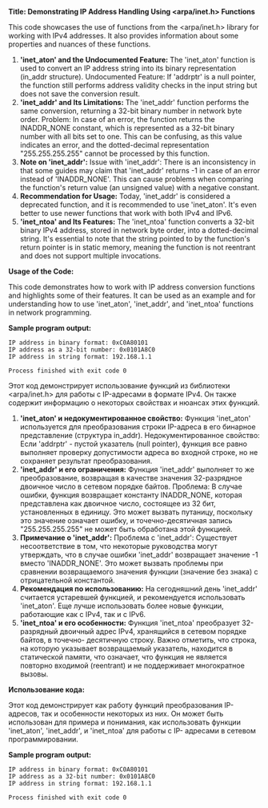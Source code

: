 **Title: Demonstrating IP Address Handling Using <arpa/inet.h> Functions**

This code showcases the use of functions from the <arpa/inet.h> library for working with IPv4 addresses. It also provides
information about some properties and nuances of these functions.

1. **'inet_aton' and the Undocumented Feature:**
   The 'inet_aton' function is used to convert an IP address string into its binary representation (in_addr structure).
   Undocumented Feature: If 'addrptr' is a null pointer, the function still performs address validity checks in the input
   string but does not save the conversion result.
2. **'inet_addr' and Its Limitations:**
   The 'inet_addr' function performs the same conversion, returning a 32-bit binary number in network byte order. 
   Problem: In case of an error, the function returns the INADDR_NONE constant, which is represented as a 32-bit binary 
   number with all bits set to one. This can be confusing, as this value indicates an error, and the dotted-decimal 
   representation "255.255.255.255" cannot be processed by this function.
3. **Note on 'inet_addr':**
   Issue with 'inet_addr': There is an inconsistency in that some guides may claim that 'inet_addr' returns -1 in case 
   of an error instead of 'INADDR_NONE'. This can cause problems when comparing the function's return value (an unsigned
   value) with a negative constant.
4. **Recommendation for Usage:**
   Today, 'inet_addr' is considered a deprecated function, and it is recommended to use 'inet_aton'. It's even better to
   use newer functions that work with both IPv4 and IPv6.
5. **'inet_ntoa' and Its Features:**
   The 'inet_ntoa' function converts a 32-bit binary IPv4 address, stored in network byte order, into a dotted-decimal 
   string. It's essential to note that the string pointed to by the function's return pointer is in static memory, 
   meaning the function is not reentrant and does not support multiple invocations.

**Usage of the Code:**

This code demonstrates how to work with IP address conversion functions and highlights some of their features. It can be
used as an example and for understanding how to use 'inet_aton', 'inet_addr', and 'inet_ntoa' functions in network 
programming.

**Sample program output:**
``` 
IP address in binary format: 0xC0A80101
IP address as a 32-bit number: 0x0101A8C0
IP address in string format: 192.168.1.1

Process finished with exit code 0
```




Этот код демонстрирует использование функций из библиотеки <arpa/inet.h> для работы с IP-адресами в формате IPv4. Он 
также содержит информацию о некоторых свойствах и нюансах этих функций.

1. **'inet_aton' и недокументированное свойство:**
   Функция 'inet_aton' используется для преобразования строки IP-адреса в его бинарное представление (структура in_addr).
   Недокументированное свойство: Если 'addrptr' - пустой указатель (null pointer), функция все равно выполняет проверку
   допустимости адреса во входной строке, но не сохраняет результат преобразования.
2. **'inet_addr' и его ограничения:**
   Функция 'inet_addr' выполняет то же преобразование, возвращая в качестве значения 32-разрядное двоичное число в 
   сетевом порядке байтов.
   Проблема: В случае ошибки, функция возвращает константу INADDR_NONE, которая представлена как двоичное число, 
   состоящее из 32 бит, установленных в единицу. Это может вызвать путаницу, поскольку это значение означает ошибку, и 
   точечно-десятичная запись "255.255.255.255" не может быть обработана этой функцией.
3. **Примечание о 'inet_addr':**
   Проблема с 'inet_addr': Существует несоответствие в том, что некоторые руководства могут утверждать, что в случае 
   ошибки 'inet_addr' возвращает значение -1 вместо 'INADDR_NONE'. Это может вызвать проблемы при сравнении возвращаемого
   значения функции (значение без знака) с отрицательной константой.
4. **Рекомендация по использованию:**
   На сегодняшний день 'inet_addr' считается устаревшей функцией, и рекомендуется использовать 'inet_aton'.
   Еще лучше использовать более новые функции, работающие как с IPv4, так и с IPv6.
5. **'inet_ntoa' и его особенности:**
   Функция 'inet_ntoa' преобразует 32-разрядный двоичный адрес IPv4, хранящийся в сетевом порядке байтов, в точечно-
   десятичную строку.
   Важно отметить, что строка, на которую указывает возвращаемый указатель, находится в статической памяти, что означает,
   что функция не является повторно входимой (reentrant) и не поддерживает многократное вызовы.

**Использование кода:**

Этот код демонстрирует как работу функций преобразования IP-адресов, так и особенности некоторых из них. Он может быть 
использован для примера и понимания, как использовать функции 'inet_aton', 'inet_addr', и 'inet_ntoa' для работы с IP-
адресами в сетевом программировании.

**Sample program output:**
``` 
IP address in binary format: 0xC0A80101
IP address as a 32-bit number: 0x0101A8C0
IP address in string format: 192.168.1.1

Process finished with exit code 0
``` 